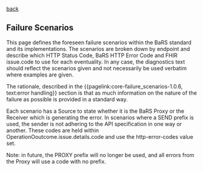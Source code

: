 <a href="#" onclick="history.back()">back</a>

## Failure Scenarios

This page defines the foreseen failure scenarios within the BaRS standard and its implementations. The scenarios are broken down by endpoint and describe which HTTP Status Code, BaRS HTTP Error Code and FHIR issue.code to use for each eventuality. In any case, the diagnostics text should reflect the scenarios given and not necessarily be used verbatim where examples are given.

The rationale, described in the {{pagelink:core-failure_scenarios-1.0.6, text:error handling}} section is that as much information on the nature of the failure as possible is provided in a standard way.

Each scenario has a Source to state whether it is the BaRS Proxy or the Receiver which is generating the error. In scenarios where a SEND prefix is used, the sender is not adhering to the API specification in one way or another. These codes are held within OperationOoutcome.issue.details.code and use the http-error-codes value set.

Note: in future, the PROXY prefix will no longer be used, and all errors from the Proxy will use a code with no prefix.